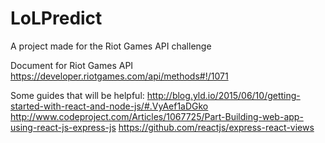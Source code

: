 # LoLPredict
A project made for the Riot Games API challenge

Document for Riot Games API
https://developer.riotgames.com/api/methods#!/1071

Some guides that will be helpful:
http://blog.yld.io/2015/06/10/getting-started-with-react-and-node-js/#.VyAef1aDGko
http://www.codeproject.com/Articles/1067725/Part-Building-web-app-using-react-js-express-js
https://github.com/reactjs/express-react-views
